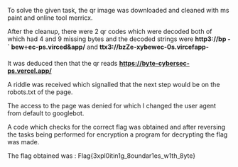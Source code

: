 To solve the given task, the qr image was downloaded and cleaned with ms paint and online tool merricx.

After the cleanup, there were 2 qr codes which were decoded both of which had 4 and 9 missing bytes and the decoded strings were  **http3://bp -` bew÷ec-ps.virced&app/** and **ttx3://bzZe-xybewec-0s.vircefapp-**

It was deduced then that the qr reads **https://byte-cybersec-ps.vercel.app/**

A riddle was received which signalled that the next step would be on the robots.txt of the page.

The access to the page was denied for which I changed the user agent from default to googlebot.

A code which checks for the correct flag was obtained and after reversing the tasks being performed for encryption a program for decrypting the flag was made.

The flag obtained was : Flag{3xpl0itin1g_8oundar1es_w1th_8yte}
